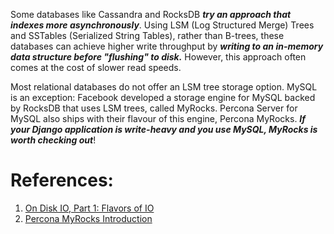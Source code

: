 Some databases like Cassandra and RocksDB ***try an approach that indexes more asynchronously***. Using LSM (Log Structured Merge) Trees and SSTables (Serialized String Tables), rather than B-trees, these databases can achieve higher write throughput by ***writing to an in-memory data structure before "flushing" to disk.*** However, this approach often comes at the cost of slower read speeds.

Most relational databases do not offer an LSM tree storage option. MySQL is an exception: Facebook developed a storage engine for MySQL backed by RocksDB that uses LSM trees, called MyRocks. Percona Server for MySQL also ships with their flavour of this engine, Percona MyRocks. ***If your Django application is write-heavy and you use MySQL, MyRocks is worth checking out***!

# References:

1. [On Disk IO, Part 1: Flavors of IO](!https://medium.com/@ifesdjeen/on-disk-io-part-1-flavours-of-io-8e1ace1de017)
2. [Percona MyRocks Introduction](!https://docs.percona.com/percona-server/5.7/myrocks/index.html)